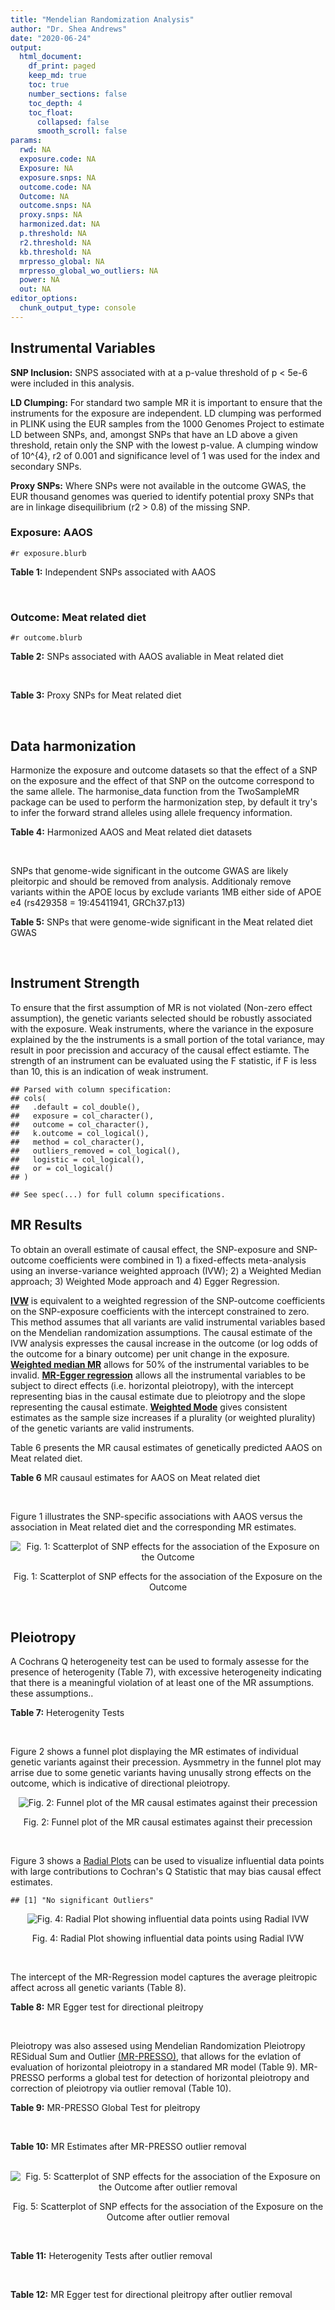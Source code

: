 ```yaml
---
title: "Mendelian Randomization Analysis"
author: "Dr. Shea Andrews"
date: "2020-06-24"
output:
  html_document:
    df_print: paged
    keep_md: true
    toc: true
    number_sections: false
    toc_depth: 4
    toc_float:
      collapsed: false
      smooth_scroll: false
params:
  rwd: NA
  exposure.code: NA
  Exposure: NA
  exposure.snps: NA
  outcome.code: NA
  Outcome: NA
  outcome.snps: NA
  proxy.snps: NA
  harmonized.dat: NA
  p.threshold: NA
  r2.threshold: NA
  kb.threshold: NA
  mrpresso_global: NA
  mrpresso_global_wo_outliers: NA
  power: NA
  out: NA
editor_options:
  chunk_output_type: console
---
```







## Instrumental Variables
**SNP Inclusion:** SNPS associated with at a p-value threshold of p < 5e-6 were included in this analysis.
<br>

**LD Clumping:** For standard two sample MR it is important to ensure that the instruments for the exposure are independent. LD clumping was performed in PLINK using the EUR samples from the 1000 Genomes Project to estimate LD between SNPs, and, amongst SNPs that have an LD above a given threshold, retain only the SNP with the lowest p-value. A clumping window of 10^{4}, r2 of 0.001 and significance level of 1 was used for the index and secondary SNPs.
<br>

**Proxy SNPs:** Where SNPs were not available in the outcome GWAS, the EUR thousand genomes was queried to identify potential proxy SNPs that are in linkage disequilibrium (r2 > 0.8) of the missing SNP.
<br>

### Exposure: AAOS
`#r exposure.blurb`
<br>

**Table 1:** Independent SNPs associated with AAOS
<div data-pagedtable="false">
  <script data-pagedtable-source type="application/json">
{"columns":[{"label":["SNP"],"name":[1],"type":["chr"],"align":["left"]},{"label":["CHROM"],"name":[2],"type":["dbl"],"align":["right"]},{"label":["POS"],"name":[3],"type":["dbl"],"align":["right"]},{"label":["REF"],"name":[4],"type":["chr"],"align":["left"]},{"label":["ALT"],"name":[5],"type":["chr"],"align":["left"]},{"label":["AF"],"name":[6],"type":["dbl"],"align":["right"]},{"label":["BETA"],"name":[7],"type":["dbl"],"align":["right"]},{"label":["SE"],"name":[8],"type":["dbl"],"align":["right"]},{"label":["Z"],"name":[9],"type":["dbl"],"align":["right"]},{"label":["P"],"name":[10],"type":["dbl"],"align":["right"]},{"label":["N"],"name":[11],"type":["dbl"],"align":["right"]},{"label":["TRAIT"],"name":[12],"type":["chr"],"align":["left"]}],"data":[{"1":"rs2649062","2":"1","3":"5799177","4":"A","5":"G","6":"0.3192","7":"0.0652","8":"0.0131","9":"4.977100","10":"6.120e-07","11":"40255","12":"AAOS"},{"1":"rs4662080","2":"1","3":"14363419","4":"C","5":"T","6":"0.6649","7":"0.1421","8":"0.0296","9":"4.800676","10":"1.586e-06","11":"40255","12":"AAOS"},{"1":"rs10919252","2":"1","3":"169802956","4":"C","5":"G","6":"0.3275","7":"0.0975","8":"0.0198","9":"4.924240","10":"8.182e-07","11":"40255","12":"AAOS"},{"1":"rs6701713","2":"1","3":"207786289","4":"A","5":"G","6":"0.7983","7":"-0.0709","8":"0.0146","9":"-4.856160","10":"1.184e-06","11":"40255","12":"AAOS"},{"1":"rs144505123","2":"1","3":"221802052","4":"C","5":"T","6":"0.0113","7":"0.7709","8":"0.1609","9":"4.791175","10":"1.661e-06","11":"40255","12":"AAOS"},{"1":"rs6718282","2":"2","3":"18039651","4":"G","5":"A","6":"0.0440","7":"-0.1421","8":"0.0308","9":"-4.613636","10":"3.840e-06","11":"40255","12":"AAOS"},{"1":"rs114131510","2":"2","3":"78420700","4":"A","5":"G","6":"0.0162","7":"0.6419","8":"0.1406","9":"4.565430","10":"4.949e-06","11":"40255","12":"AAOS"},{"1":"rs12615104","2":"2","3":"109820829","4":"T","5":"C","6":"0.2566","7":"-0.1057","8":"0.0221","9":"-4.782810","10":"1.829e-06","11":"40255","12":"AAOS"},{"1":"rs111906619","2":"2","3":"127789085","4":"C","5":"T","6":"0.0709","7":"0.1268","8":"0.0256","9":"4.953125","10":"7.088e-07","11":"40255","12":"AAOS"},{"1":"rs6431219","2":"2","3":"127862133","4":"C","5":"T","6":"0.4163","7":"0.0774","8":"0.0124","9":"6.241935","10":"3.897e-10","11":"40255","12":"AAOS"},{"1":"rs359982","2":"2","3":"219826934","4":"A","5":"G","6":"0.0781","7":"0.2660","8":"0.0513","9":"5.185190","10":"2.159e-07","11":"40255","12":"AAOS"},{"1":"rs116341973","2":"3","3":"63462893","4":"A","5":"G","6":"0.0227","7":"0.2057","8":"0.0399","9":"5.155390","10":"2.478e-07","11":"40255","12":"AAOS"},{"1":"rs145799027","2":"3","3":"114438213","4":"T","5":"C","6":"0.0147","7":"0.7485","8":"0.1601","9":"4.675200","10":"2.933e-06","11":"40255","12":"AAOS"},{"1":"rs71602496","2":"4","3":"661002","4":"A","5":"G","6":"0.1453","7":"0.0780","8":"0.0171","9":"4.561400","10":"4.978e-06","11":"40255","12":"AAOS"},{"1":"rs115803892","2":"4","3":"134185712","4":"G","5":"A","6":"0.0129","7":"0.9151","8":"0.1973","9":"4.638115","10":"3.498e-06","11":"40255","12":"AAOS"},{"1":"rs1689013","2":"4","3":"181048651","4":"T","5":"C","6":"0.2493","7":"0.0637","8":"0.0139","9":"4.582730","10":"4.657e-06","11":"40255","12":"AAOS"},{"1":"rs144202318","2":"5","3":"165711579","4":"G","5":"A","6":"0.0135","7":"0.7219","8":"0.1572","9":"4.592239","10":"4.356e-06","11":"40255","12":"AAOS"},{"1":"rs77345379","2":"6","3":"69273670","4":"C","5":"T","6":"0.0185","7":"0.2291","8":"0.0501","9":"4.572854","10":"4.830e-06","11":"40255","12":"AAOS"},{"1":"rs12153819","2":"6","3":"83773049","4":"C","5":"T","6":"0.1018","7":"-0.1092","8":"0.0235","9":"-4.646809","10":"3.291e-06","11":"40255","12":"AAOS"},{"1":"rs17170228","2":"7","3":"33076314","4":"G","5":"A","6":"0.0623","7":"0.1215","8":"0.0248","9":"4.899194","10":"1.004e-06","11":"40255","12":"AAOS"},{"1":"rs149907089","2":"7","3":"151626353","4":"G","5":"C","6":"0.0162","7":"0.7109","8":"0.1535","9":"4.631270","10":"3.637e-06","11":"40255","12":"AAOS"},{"1":"rs2725066","2":"8","3":"4438058","4":"T","5":"A","6":"0.5128","7":"-0.0936","8":"0.0191","9":"-4.900524","10":"9.948e-07","11":"40255","12":"AAOS"},{"1":"rs117201713","2":"8","3":"121340499","4":"G","5":"C","6":"0.0408","7":"0.2125","8":"0.0456","9":"4.660088","10":"3.120e-06","11":"40255","12":"AAOS"},{"1":"rs36033332","2":"9","3":"26834807","4":"C","5":"G","6":"0.0386","7":"0.4601","8":"0.0865","9":"5.319080","10":"1.030e-07","11":"40255","12":"AAOS"},{"1":"rs7930318","2":"11","3":"60033371","4":"C","5":"T","6":"0.5996","7":"0.0750","8":"0.0125","9":"6.000000","10":"2.245e-09","11":"40255","12":"AAOS"},{"1":"rs567075","2":"11","3":"85830157","4":"T","5":"C","6":"0.6903","7":"0.0900","8":"0.0132","9":"6.818180","10":"9.084e-12","11":"40255","12":"AAOS"},{"1":"rs11218343","2":"11","3":"121435587","4":"T","5":"C","6":"0.0395","7":"-0.1653","8":"0.0329","9":"-5.024320","10":"5.148e-07","11":"40255","12":"AAOS"},{"1":"rs7958488","2":"12","3":"6546166","4":"A","5":"T","6":"0.0195","7":"0.5085","8":"0.1111","9":"4.576960","10":"4.719e-06","11":"40255","12":"AAOS"},{"1":"rs1118069","2":"12","3":"84739181","4":"A","5":"T","6":"0.7195","7":"0.1012","8":"0.0216","9":"4.685190","10":"2.693e-06","11":"40255","12":"AAOS"},{"1":"rs140016885","2":"12","3":"99679113","4":"A","5":"G","6":"0.0144","7":"0.6851","8":"0.1416","9":"4.838280","10":"1.310e-06","11":"40255","12":"AAOS"},{"1":"rs9582517","2":"13","3":"102331030","4":"T","5":"C","6":"0.5073","7":"-0.1185","8":"0.0257","9":"-4.610890","10":"3.908e-06","11":"40255","12":"AAOS"},{"1":"rs146189059","2":"14","3":"47173254","4":"C","5":"G","6":"0.0111","7":"0.9444","8":"0.1835","9":"5.146590","10":"2.634e-07","11":"40255","12":"AAOS"},{"1":"rs17125944","2":"14","3":"53400629","4":"T","5":"C","6":"0.0924","7":"0.0960","8":"0.0203","9":"4.729060","10":"2.321e-06","11":"40255","12":"AAOS"},{"1":"rs150193285","2":"15","3":"75224360","4":"C","5":"T","6":"0.0109","7":"0.7622","8":"0.1650","9":"4.619394","10":"3.834e-06","11":"40255","12":"AAOS"},{"1":"rs9947273","2":"18","3":"35409158","4":"G","5":"A","6":"0.1431","7":"-0.0853","8":"0.0178","9":"-4.792135","10":"1.593e-06","11":"40255","12":"AAOS"},{"1":"rs62117204","2":"19","3":"45242967","4":"C","5":"T","6":"0.0601","7":"-0.1867","8":"0.0278","9":"-6.715827","10":"1.864e-11","11":"40255","12":"AAOS"},{"1":"rs76205446","2":"19","3":"45355267","4":"T","5":"A","6":"0.0143","7":"0.7096","8":"0.1234","9":"5.750405","10":"9.010e-09","11":"40255","12":"AAOS"},{"1":"rs2075650","2":"19","3":"45395619","4":"A","5":"G","6":"0.2197","7":"0.5502","8":"0.0223","9":"24.672600","10":"5.980e-134","11":"40255","12":"AAOS"},{"1":"rs141441332","2":"19","3":"45438575","4":"C","5":"A","6":"0.0110","7":"0.5383","8":"0.0632","9":"8.517405","10":"1.713e-17","11":"40255","12":"AAOS"},{"1":"rs204469","2":"19","3":"45490285","4":"A","5":"G","6":"0.9632","7":"0.1588","8":"0.0341","9":"4.656890","10":"3.269e-06","11":"40255","12":"AAOS"},{"1":"rs2827191","2":"21","3":"23361798","4":"C","5":"T","6":"0.2857","7":"0.1277","8":"0.0279","9":"4.577061","10":"4.895e-06","11":"40255","12":"AAOS"},{"1":"rs1043441","2":"22","3":"39130964","4":"C","5":"T","6":"0.2893","7":"-0.0639","8":"0.0135","9":"-4.733333","10":"2.110e-06","11":"40255","12":"AAOS"}],"options":{"columns":{"min":{},"max":[10]},"rows":{"min":[10],"max":[10]},"pages":{}}}
  </script>
</div>
<br>

### Outcome: Meat related diet
`#r outcome.blurb`
<br>

**Table 2:** SNPs associated with AAOS avaliable in Meat related diet
<div data-pagedtable="false">
  <script data-pagedtable-source type="application/json">
{"columns":[{"label":["SNP"],"name":[1],"type":["chr"],"align":["left"]},{"label":["CHROM"],"name":[2],"type":["dbl"],"align":["right"]},{"label":["POS"],"name":[3],"type":["dbl"],"align":["right"]},{"label":["REF"],"name":[4],"type":["chr"],"align":["left"]},{"label":["ALT"],"name":[5],"type":["chr"],"align":["left"]},{"label":["AF"],"name":[6],"type":["dbl"],"align":["right"]},{"label":["BETA"],"name":[7],"type":["dbl"],"align":["right"]},{"label":["SE"],"name":[8],"type":["dbl"],"align":["right"]},{"label":["Z"],"name":[9],"type":["dbl"],"align":["right"]},{"label":["P"],"name":[10],"type":["dbl"],"align":["right"]},{"label":["N"],"name":[11],"type":["dbl"],"align":["right"]},{"label":["TRAIT"],"name":[12],"type":["chr"],"align":["left"]}],"data":[{"1":"rs2649062","2":"1","3":"5799177","4":"A","5":"G","6":"0.311133","7":"-2.64715e-03","8":"0.00263251","9":"-1.0055600","10":"3.1e-01","11":"335576","12":"fish_plant_diet"},{"1":"rs4662080","2":"1","3":"14363419","4":"C","5":"T","6":"0.751907","7":"4.42720e-04","8":"0.00283651","9":"0.1560790","10":"8.8e-01","11":"335576","12":"fish_plant_diet"},{"1":"rs10919252","2":"1","3":"169802956","4":"C","5":"G","6":"0.325956","7":"1.12610e-04","8":"0.00259553","9":"0.0433861","10":"9.7e-01","11":"335576","12":"fish_plant_diet"},{"1":"rs6701713","2":"1","3":"207786289","4":"A","5":"G","6":"0.818813","7":"-3.40094e-03","8":"0.00315010","9":"-1.0796300","10":"2.8e-01","11":"335576","12":"fish_plant_diet"},{"1":"rs144505123","2":"1","3":"221802052","4":"C","5":"T","6":"0.003852","7":"2.68498e-02","8":"0.01963230","9":"1.3676300","10":"1.7e-01","11":"335576","12":"fish_plant_diet"},{"1":"rs6718282","2":"2","3":"18039651","4":"G","5":"A","6":"0.048633","7":"6.09672e-05","8":"0.00568034","9":"0.0107330","10":"9.9e-01","11":"335576","12":"fish_plant_diet"},{"1":"rs114131510","2":"2","3":"78420700","4":"A","5":"G","6":"0.006343","7":"-1.26702e-02","8":"0.01535810","9":"-0.8249850","10":"4.1e-01","11":"335576","12":"fish_plant_diet"},{"1":"rs12615104","2":"2","3":"109820829","4":"T","5":"C","6":"0.258948","7":"2.15441e-04","8":"0.00277667","9":"0.0775897","10":"9.4e-01","11":"335576","12":"fish_plant_diet"},{"1":"rs111906619","2":"2","3":"127789085","4":"C","5":"T","6":"0.079031","7":"-1.83985e-03","8":"0.00450343","9":"-0.4085440","10":"6.8e-01","11":"335576","12":"fish_plant_diet"},{"1":"rs6431219","2":"2","3":"127862133","4":"C","5":"T","6":"0.414084","7":"4.78265e-03","8":"0.00247242","9":"1.9344000","10":"5.3e-02","11":"335576","12":"fish_plant_diet"},{"1":"rs359982","2":"2","3":"219826934","4":"A","5":"G","6":"0.070784","7":"3.47451e-03","8":"0.00472272","9":"0.7357010","10":"4.6e-01","11":"335576","12":"fish_plant_diet"},{"1":"rs116341973","2":"3","3":"63462893","4":"A","5":"G","6":"0.022615","7":"1.14424e-02","8":"0.00817247","9":"1.4001200","10":"1.6e-01","11":"335576","12":"fish_plant_diet"},{"1":"rs145799027","2":"3","3":"114438213","4":"T","5":"C","6":"0.005036","7":"8.78167e-03","8":"0.01721190","9":"0.5102090","10":"6.1e-01","11":"335576","12":"fish_plant_diet"},{"1":"rs71602496","2":"4","3":"661002","4":"A","5":"G","6":"0.152642","7":"1.77777e-03","8":"0.00338126","9":"0.5257710","10":"6.0e-01","11":"335576","12":"fish_plant_diet"},{"1":"rs115803892","2":"4","3":"134185712","4":"G","5":"A","6":"0.009920","7":"-1.15029e-02","8":"0.01224970","9":"-0.9390350","10":"3.5e-01","11":"335576","12":"fish_plant_diet"},{"1":"rs1689013","2":"4","3":"181048651","4":"T","5":"C","6":"0.237354","7":"1.63137e-03","8":"0.00285762","9":"0.5708840","10":"5.7e-01","11":"335576","12":"fish_plant_diet"},{"1":"rs144202318","2":"5","3":"165711579","4":"G","5":"A","6":"0.012309","7":"-7.27917e-03","8":"0.01102150","9":"-0.6604520","10":"5.1e-01","11":"335576","12":"fish_plant_diet"},{"1":"rs77345379","2":"6","3":"69273670","4":"C","5":"T","6":"0.016515","7":"-9.73016e-03","8":"0.00956861","9":"-1.0168800","10":"3.1e-01","11":"335576","12":"fish_plant_diet"},{"1":"rs12153819","2":"6","3":"83773049","4":"C","5":"T","6":"0.124291","7":"-6.52062e-03","8":"0.00368192","9":"-1.7709800","10":"7.7e-02","11":"335576","12":"fish_plant_diet"},{"1":"rs17170228","2":"7","3":"33076314","4":"G","5":"A","6":"0.068572","7":"-9.09886e-03","8":"0.00481236","9":"-1.8907300","10":"5.9e-02","11":"335576","12":"fish_plant_diet"},{"1":"rs149907089","2":"7","3":"151626353","4":"G","5":"C","6":"0.007207","7":"-9.66907e-03","8":"0.01453040","9":"-0.6654370","10":"5.1e-01","11":"335576","12":"fish_plant_diet"},{"1":"rs2725066","2":"8","3":"4438058","4":"T","5":"A","6":"0.522547","7":"6.48833e-04","8":"0.00244326","9":"0.2655600","10":"7.9e-01","11":"335576","12":"fish_plant_diet"},{"1":"rs117201713","2":"8","3":"121340499","4":"G","5":"C","6":"0.039352","7":"-1.26184e-02","8":"0.00624950","9":"-2.0191100","10":"4.3e-02","11":"335576","12":"fish_plant_diet"},{"1":"rs36033332","2":"9","3":"26834807","4":"C","5":"G","6":"0.050117","7":"-1.14632e-02","8":"0.00558558","9":"-2.0522800","10":"4.0e-02","11":"335576","12":"fish_plant_diet"},{"1":"rs7930318","2":"11","3":"60033371","4":"C","5":"T","6":"0.596901","7":"1.45585e-03","8":"0.00247765","9":"0.5875930","10":"5.6e-01","11":"335576","12":"fish_plant_diet"},{"1":"rs567075","2":"11","3":"85830157","4":"T","5":"C","6":"0.678287","7":"-3.70497e-04","8":"0.00260053","9":"-0.1424700","10":"8.9e-01","11":"335576","12":"fish_plant_diet"},{"1":"rs11218343","2":"11","3":"121435587","4":"T","5":"C","6":"0.037072","7":"1.24365e-02","8":"0.00642955","9":"1.9342700","10":"5.3e-02","11":"335576","12":"fish_plant_diet"},{"1":"rs7958488","2":"12","3":"6546166","4":"A","5":"T","6":"0.021857","7":"8.55136e-03","8":"0.00832992","9":"1.0265800","10":"3.0e-01","11":"335576","12":"fish_plant_diet"},{"1":"rs1118069","2":"12","3":"84739181","4":"A","5":"T","6":"0.717067","7":"-2.25359e-03","8":"0.00269416","9":"-0.8364720","10":"4.0e-01","11":"335576","12":"fish_plant_diet"},{"1":"rs140016885","2":"12","3":"99679113","4":"A","5":"G","6":"0.011152","7":"-3.77473e-03","8":"0.01162440","9":"-0.3247250","10":"7.5e-01","11":"335576","12":"fish_plant_diet"},{"1":"rs9582517","2":"13","3":"102331030","4":"T","5":"C","6":"0.489103","7":"8.36453e-04","8":"0.00243783","9":"0.3431140","10":"7.3e-01","11":"335576","12":"fish_plant_diet"},{"1":"rs146189059","2":"14","3":"47173254","4":"C","5":"G","6":"0.006617","7":"-2.09217e-02","8":"0.01503270","9":"-1.3917500","10":"1.6e-01","11":"335576","12":"fish_plant_diet"},{"1":"rs17125944","2":"14","3":"53400629","4":"T","5":"C","6":"0.090900","7":"5.71713e-04","8":"0.00422788","9":"0.1352250","10":"8.9e-01","11":"335576","12":"fish_plant_diet"},{"1":"rs150193285","2":"15","3":"75224360","4":"C","5":"T","6":"0.010642","7":"-1.59446e-02","8":"0.01185120","9":"-1.3454000","10":"1.8e-01","11":"335576","12":"fish_plant_diet"},{"1":"rs9947273","2":"18","3":"35409158","4":"G","5":"A","6":"0.146658","7":"-1.10046e-03","8":"0.00347990","9":"-0.3162330","10":"7.5e-01","11":"335576","12":"fish_plant_diet"},{"1":"rs62117204","2":"19","3":"45242967","4":"C","5":"T","6":"0.071890","7":"5.04331e-03","8":"0.00469965","9":"1.0731200","10":"2.8e-01","11":"335576","12":"fish_plant_diet"},{"1":"rs76205446","2":"19","3":"45355267","4":"T","5":"A","6":"0.010150","7":"5.11435e-03","8":"0.01213770","9":"0.4213610","10":"6.7e-01","11":"335576","12":"fish_plant_diet"},{"1":"rs2075650","2":"19","3":"45395619","4":"A","5":"G","6":"0.146460","7":"-1.88300e-02","8":"0.00343883","9":"-5.4757000","10":"4.4e-08","11":"335576","12":"fish_plant_diet"},{"1":"rs141441332","2":"19","3":"45438575","4":"C","5":"A","6":"0.009834","7":"-1.68610e-02","8":"0.01233380","9":"-1.3670600","10":"1.7e-01","11":"335576","12":"fish_plant_diet"},{"1":"rs204469","2":"19","3":"45490285","4":"A","5":"G","6":"0.957551","7":"-1.40725e-02","8":"0.00604966","9":"-2.3261600","10":"2.0e-02","11":"335576","12":"fish_plant_diet"},{"1":"rs2827191","2":"21","3":"23361798","4":"C","5":"T","6":"0.289085","7":"-2.09710e-03","8":"0.00268148","9":"-0.7820680","10":"4.3e-01","11":"335576","12":"fish_plant_diet"},{"1":"rs1043441","2":"22","3":"39130964","4":"C","5":"T","6":"0.293687","7":"-1.92687e-03","8":"0.00266715","9":"-0.7224450","10":"4.7e-01","11":"335576","12":"fish_plant_diet"}],"options":{"columns":{"min":{},"max":[10]},"rows":{"min":[10],"max":[10]},"pages":{}}}
  </script>
</div>
<br>

**Table 3:** Proxy SNPs for Meat related diet
<div data-pagedtable="false">
  <script data-pagedtable-source type="application/json">
{"columns":[{"label":["proxy.outcome"],"name":[1],"type":["lgl"],"align":["right"]},{"label":["target_snp"],"name":[2],"type":["lgl"],"align":["right"]},{"label":["proxy_snp"],"name":[3],"type":["lgl"],"align":["right"]},{"label":["ld.r2"],"name":[4],"type":["lgl"],"align":["right"]},{"label":["Dprime"],"name":[5],"type":["lgl"],"align":["right"]},{"label":["ref.proxy"],"name":[6],"type":["lgl"],"align":["right"]},{"label":["alt.proxy"],"name":[7],"type":["lgl"],"align":["right"]},{"label":["CHROM"],"name":[8],"type":["lgl"],"align":["right"]},{"label":["POS"],"name":[9],"type":["lgl"],"align":["right"]},{"label":["ALT.proxy"],"name":[10],"type":["lgl"],"align":["right"]},{"label":["REF.proxy"],"name":[11],"type":["lgl"],"align":["right"]},{"label":["AF"],"name":[12],"type":["lgl"],"align":["right"]},{"label":["BETA"],"name":[13],"type":["lgl"],"align":["right"]},{"label":["SE"],"name":[14],"type":["lgl"],"align":["right"]},{"label":["P"],"name":[15],"type":["lgl"],"align":["right"]},{"label":["N"],"name":[16],"type":["lgl"],"align":["right"]},{"label":["ref"],"name":[17],"type":["lgl"],"align":["right"]},{"label":["alt"],"name":[18],"type":["lgl"],"align":["right"]},{"label":["ALT"],"name":[19],"type":["lgl"],"align":["right"]},{"label":["REF"],"name":[20],"type":["lgl"],"align":["right"]},{"label":["PHASE"],"name":[21],"type":["lgl"],"align":["right"]}],"data":[{"1":"NA","2":"NA","3":"NA","4":"NA","5":"NA","6":"NA","7":"NA","8":"NA","9":"NA","10":"NA","11":"NA","12":"NA","13":"NA","14":"NA","15":"NA","16":"NA","17":"NA","18":"NA","19":"NA","20":"NA","21":"NA"}],"options":{"columns":{"min":{},"max":[10]},"rows":{"min":[10],"max":[10]},"pages":{}}}
  </script>
</div>
<br>

## Data harmonization
Harmonize the exposure and outcome datasets so that the effect of a SNP on the exposure and the effect of that SNP on the outcome correspond to the same allele. The harmonise_data function from the TwoSampleMR package can be used to perform the harmonization step, by default it try's to infer the forward strand alleles using allele frequency information.
<br>

**Table 4:** Harmonized AAOS and Meat related diet datasets
<div data-pagedtable="false">
  <script data-pagedtable-source type="application/json">
{"columns":[{"label":["SNP"],"name":[1],"type":["chr"],"align":["left"]},{"label":["effect_allele.exposure"],"name":[2],"type":["chr"],"align":["left"]},{"label":["other_allele.exposure"],"name":[3],"type":["chr"],"align":["left"]},{"label":["effect_allele.outcome"],"name":[4],"type":["chr"],"align":["left"]},{"label":["other_allele.outcome"],"name":[5],"type":["chr"],"align":["left"]},{"label":["beta.exposure"],"name":[6],"type":["dbl"],"align":["right"]},{"label":["beta.outcome"],"name":[7],"type":["dbl"],"align":["right"]},{"label":["eaf.exposure"],"name":[8],"type":["dbl"],"align":["right"]},{"label":["eaf.outcome"],"name":[9],"type":["dbl"],"align":["right"]},{"label":["remove"],"name":[10],"type":["lgl"],"align":["right"]},{"label":["palindromic"],"name":[11],"type":["lgl"],"align":["right"]},{"label":["ambiguous"],"name":[12],"type":["lgl"],"align":["right"]},{"label":["id.outcome"],"name":[13],"type":["chr"],"align":["left"]},{"label":["chr.outcome"],"name":[14],"type":["dbl"],"align":["right"]},{"label":["pos.outcome"],"name":[15],"type":["dbl"],"align":["right"]},{"label":["se.outcome"],"name":[16],"type":["dbl"],"align":["right"]},{"label":["z.outcome"],"name":[17],"type":["dbl"],"align":["right"]},{"label":["pval.outcome"],"name":[18],"type":["dbl"],"align":["right"]},{"label":["samplesize.outcome"],"name":[19],"type":["dbl"],"align":["right"]},{"label":["outcome"],"name":[20],"type":["chr"],"align":["left"]},{"label":["mr_keep.outcome"],"name":[21],"type":["lgl"],"align":["right"]},{"label":["pval_origin.outcome"],"name":[22],"type":["chr"],"align":["left"]},{"label":["chr.exposure"],"name":[23],"type":["dbl"],"align":["right"]},{"label":["pos.exposure"],"name":[24],"type":["dbl"],"align":["right"]},{"label":["se.exposure"],"name":[25],"type":["dbl"],"align":["right"]},{"label":["z.exposure"],"name":[26],"type":["dbl"],"align":["right"]},{"label":["pval.exposure"],"name":[27],"type":["dbl"],"align":["right"]},{"label":["samplesize.exposure"],"name":[28],"type":["dbl"],"align":["right"]},{"label":["exposure"],"name":[29],"type":["chr"],"align":["left"]},{"label":["mr_keep.exposure"],"name":[30],"type":["lgl"],"align":["right"]},{"label":["pval_origin.exposure"],"name":[31],"type":["chr"],"align":["left"]},{"label":["id.exposure"],"name":[32],"type":["chr"],"align":["left"]},{"label":["action"],"name":[33],"type":["dbl"],"align":["right"]},{"label":["mr_keep"],"name":[34],"type":["lgl"],"align":["right"]},{"label":["pleitropy_keep"],"name":[35],"type":["lgl"],"align":["right"]},{"label":["pt"],"name":[36],"type":["dbl"],"align":["right"]},{"label":["mrpresso_RSSobs"],"name":[37],"type":["lgl"],"align":["right"]},{"label":["mrpresso_pval"],"name":[38],"type":["lgl"],"align":["right"]},{"label":["mrpresso_keep"],"name":[39],"type":["lgl"],"align":["right"]}],"data":[{"1":"rs1043441","2":"T","3":"C","4":"T","5":"C","6":"-0.0639","7":"-1.92687e-03","8":"0.2893","9":"0.293687","10":"FALSE","11":"FALSE","12":"FALSE","13":"nmFSIR","14":"22","15":"39130964","16":"0.00266715","17":"-0.7224450","18":"4.7e-01","19":"335576","20":"Niarchou2020meat","21":"TRUE","22":"reported","23":"22","24":"39130964","25":"0.0135","26":"-4.733333","27":"2.110e-06","28":"40255","29":"Huang2017aaos","30":"TRUE","31":"reported","32":"IqxO10","33":"2","34":"TRUE","35":"TRUE","36":"5e-06","37":"NA","38":"NA","39":"TRUE"},{"1":"rs10919252","2":"G","3":"C","4":"G","5":"C","6":"0.0975","7":"1.12610e-04","8":"0.3275","9":"0.325956","10":"FALSE","11":"TRUE","12":"FALSE","13":"nmFSIR","14":"1","15":"169802956","16":"0.00259553","17":"0.0433861","18":"9.7e-01","19":"335576","20":"Niarchou2020meat","21":"TRUE","22":"reported","23":"1","24":"169802956","25":"0.0198","26":"4.924240","27":"8.182e-07","28":"40255","29":"Huang2017aaos","30":"TRUE","31":"reported","32":"IqxO10","33":"2","34":"TRUE","35":"TRUE","36":"5e-06","37":"NA","38":"NA","39":"TRUE"},{"1":"rs1118069","2":"T","3":"A","4":"T","5":"A","6":"0.1012","7":"-2.25359e-03","8":"0.7195","9":"0.717067","10":"FALSE","11":"TRUE","12":"FALSE","13":"nmFSIR","14":"12","15":"84739181","16":"0.00269416","17":"-0.8364720","18":"4.0e-01","19":"335576","20":"Niarchou2020meat","21":"TRUE","22":"reported","23":"12","24":"84739181","25":"0.0216","26":"4.685190","27":"2.693e-06","28":"40255","29":"Huang2017aaos","30":"TRUE","31":"reported","32":"IqxO10","33":"2","34":"TRUE","35":"TRUE","36":"5e-06","37":"NA","38":"NA","39":"TRUE"},{"1":"rs111906619","2":"T","3":"C","4":"T","5":"C","6":"0.1268","7":"-1.83985e-03","8":"0.0709","9":"0.079031","10":"FALSE","11":"FALSE","12":"FALSE","13":"nmFSIR","14":"2","15":"127789085","16":"0.00450343","17":"-0.4085440","18":"6.8e-01","19":"335576","20":"Niarchou2020meat","21":"TRUE","22":"reported","23":"2","24":"127789085","25":"0.0256","26":"4.953125","27":"7.088e-07","28":"40255","29":"Huang2017aaos","30":"TRUE","31":"reported","32":"IqxO10","33":"2","34":"TRUE","35":"TRUE","36":"5e-06","37":"NA","38":"NA","39":"TRUE"},{"1":"rs11218343","2":"C","3":"T","4":"C","5":"T","6":"-0.1653","7":"1.24365e-02","8":"0.0395","9":"0.037072","10":"FALSE","11":"FALSE","12":"FALSE","13":"nmFSIR","14":"11","15":"121435587","16":"0.00642955","17":"1.9342700","18":"5.3e-02","19":"335576","20":"Niarchou2020meat","21":"TRUE","22":"reported","23":"11","24":"121435587","25":"0.0329","26":"-5.024320","27":"5.148e-07","28":"40255","29":"Huang2017aaos","30":"TRUE","31":"reported","32":"IqxO10","33":"2","34":"TRUE","35":"TRUE","36":"5e-06","37":"NA","38":"NA","39":"TRUE"},{"1":"rs114131510","2":"G","3":"A","4":"G","5":"A","6":"0.6419","7":"-1.26702e-02","8":"0.0162","9":"0.006343","10":"FALSE","11":"FALSE","12":"FALSE","13":"nmFSIR","14":"2","15":"78420700","16":"0.01535810","17":"-0.8249850","18":"4.1e-01","19":"335576","20":"Niarchou2020meat","21":"TRUE","22":"reported","23":"2","24":"78420700","25":"0.1406","26":"4.565430","27":"4.949e-06","28":"40255","29":"Huang2017aaos","30":"TRUE","31":"reported","32":"IqxO10","33":"2","34":"TRUE","35":"TRUE","36":"5e-06","37":"NA","38":"NA","39":"TRUE"},{"1":"rs115803892","2":"A","3":"G","4":"A","5":"G","6":"0.9151","7":"-1.15029e-02","8":"0.0129","9":"0.009920","10":"FALSE","11":"FALSE","12":"FALSE","13":"nmFSIR","14":"4","15":"134185712","16":"0.01224970","17":"-0.9390350","18":"3.5e-01","19":"335576","20":"Niarchou2020meat","21":"TRUE","22":"reported","23":"4","24":"134185712","25":"0.1973","26":"4.638115","27":"3.498e-06","28":"40255","29":"Huang2017aaos","30":"TRUE","31":"reported","32":"IqxO10","33":"2","34":"TRUE","35":"TRUE","36":"5e-06","37":"NA","38":"NA","39":"TRUE"},{"1":"rs116341973","2":"G","3":"A","4":"G","5":"A","6":"0.2057","7":"1.14424e-02","8":"0.0227","9":"0.022615","10":"FALSE","11":"FALSE","12":"FALSE","13":"nmFSIR","14":"3","15":"63462893","16":"0.00817247","17":"1.4001200","18":"1.6e-01","19":"335576","20":"Niarchou2020meat","21":"TRUE","22":"reported","23":"3","24":"63462893","25":"0.0399","26":"5.155390","27":"2.478e-07","28":"40255","29":"Huang2017aaos","30":"TRUE","31":"reported","32":"IqxO10","33":"2","34":"TRUE","35":"TRUE","36":"5e-06","37":"NA","38":"NA","39":"TRUE"},{"1":"rs117201713","2":"C","3":"G","4":"C","5":"G","6":"0.2125","7":"-1.26184e-02","8":"0.0408","9":"0.039352","10":"FALSE","11":"TRUE","12":"FALSE","13":"nmFSIR","14":"8","15":"121340499","16":"0.00624950","17":"-2.0191100","18":"4.3e-02","19":"335576","20":"Niarchou2020meat","21":"TRUE","22":"reported","23":"8","24":"121340499","25":"0.0456","26":"4.660088","27":"3.120e-06","28":"40255","29":"Huang2017aaos","30":"TRUE","31":"reported","32":"IqxO10","33":"2","34":"TRUE","35":"TRUE","36":"5e-06","37":"NA","38":"NA","39":"TRUE"},{"1":"rs12153819","2":"T","3":"C","4":"T","5":"C","6":"-0.1092","7":"-6.52062e-03","8":"0.1018","9":"0.124291","10":"FALSE","11":"FALSE","12":"FALSE","13":"nmFSIR","14":"6","15":"83773049","16":"0.00368192","17":"-1.7709800","18":"7.7e-02","19":"335576","20":"Niarchou2020meat","21":"TRUE","22":"reported","23":"6","24":"83773049","25":"0.0235","26":"-4.646809","27":"3.291e-06","28":"40255","29":"Huang2017aaos","30":"TRUE","31":"reported","32":"IqxO10","33":"2","34":"TRUE","35":"TRUE","36":"5e-06","37":"NA","38":"NA","39":"TRUE"},{"1":"rs12615104","2":"C","3":"T","4":"C","5":"T","6":"-0.1057","7":"2.15441e-04","8":"0.2566","9":"0.258948","10":"FALSE","11":"FALSE","12":"FALSE","13":"nmFSIR","14":"2","15":"109820829","16":"0.00277667","17":"0.0775897","18":"9.4e-01","19":"335576","20":"Niarchou2020meat","21":"TRUE","22":"reported","23":"2","24":"109820829","25":"0.0221","26":"-4.782810","27":"1.829e-06","28":"40255","29":"Huang2017aaos","30":"TRUE","31":"reported","32":"IqxO10","33":"2","34":"TRUE","35":"TRUE","36":"5e-06","37":"NA","38":"NA","39":"TRUE"},{"1":"rs140016885","2":"G","3":"A","4":"G","5":"A","6":"0.6851","7":"-3.77473e-03","8":"0.0144","9":"0.011152","10":"FALSE","11":"FALSE","12":"FALSE","13":"nmFSIR","14":"12","15":"99679113","16":"0.01162440","17":"-0.3247250","18":"7.5e-01","19":"335576","20":"Niarchou2020meat","21":"TRUE","22":"reported","23":"12","24":"99679113","25":"0.1416","26":"4.838280","27":"1.310e-06","28":"40255","29":"Huang2017aaos","30":"TRUE","31":"reported","32":"IqxO10","33":"2","34":"TRUE","35":"TRUE","36":"5e-06","37":"NA","38":"NA","39":"TRUE"},{"1":"rs141441332","2":"A","3":"C","4":"A","5":"C","6":"0.5383","7":"-1.68610e-02","8":"0.0110","9":"0.009834","10":"FALSE","11":"FALSE","12":"FALSE","13":"nmFSIR","14":"19","15":"45438575","16":"0.01233380","17":"-1.3670600","18":"1.7e-01","19":"335576","20":"Niarchou2020meat","21":"TRUE","22":"reported","23":"19","24":"45438575","25":"0.0632","26":"8.517405","27":"1.713e-17","28":"40255","29":"Huang2017aaos","30":"TRUE","31":"reported","32":"IqxO10","33":"2","34":"TRUE","35":"FALSE","36":"5e-06","37":"NA","38":"NA","39":"TRUE"},{"1":"rs144202318","2":"A","3":"G","4":"A","5":"G","6":"0.7219","7":"-7.27917e-03","8":"0.0135","9":"0.012309","10":"FALSE","11":"FALSE","12":"FALSE","13":"nmFSIR","14":"5","15":"165711579","16":"0.01102150","17":"-0.6604520","18":"5.1e-01","19":"335576","20":"Niarchou2020meat","21":"TRUE","22":"reported","23":"5","24":"165711579","25":"0.1572","26":"4.592239","27":"4.356e-06","28":"40255","29":"Huang2017aaos","30":"TRUE","31":"reported","32":"IqxO10","33":"2","34":"TRUE","35":"TRUE","36":"5e-06","37":"NA","38":"NA","39":"TRUE"},{"1":"rs144505123","2":"T","3":"C","4":"T","5":"C","6":"0.7709","7":"2.68498e-02","8":"0.0113","9":"0.003852","10":"FALSE","11":"FALSE","12":"FALSE","13":"nmFSIR","14":"1","15":"221802052","16":"0.01963230","17":"1.3676300","18":"1.7e-01","19":"335576","20":"Niarchou2020meat","21":"TRUE","22":"reported","23":"1","24":"221802052","25":"0.1609","26":"4.791175","27":"1.661e-06","28":"40255","29":"Huang2017aaos","30":"TRUE","31":"reported","32":"IqxO10","33":"2","34":"TRUE","35":"TRUE","36":"5e-06","37":"NA","38":"NA","39":"TRUE"},{"1":"rs145799027","2":"C","3":"T","4":"C","5":"T","6":"0.7485","7":"8.78167e-03","8":"0.0147","9":"0.005036","10":"FALSE","11":"FALSE","12":"FALSE","13":"nmFSIR","14":"3","15":"114438213","16":"0.01721190","17":"0.5102090","18":"6.1e-01","19":"335576","20":"Niarchou2020meat","21":"TRUE","22":"reported","23":"3","24":"114438213","25":"0.1601","26":"4.675200","27":"2.933e-06","28":"40255","29":"Huang2017aaos","30":"TRUE","31":"reported","32":"IqxO10","33":"2","34":"TRUE","35":"TRUE","36":"5e-06","37":"NA","38":"NA","39":"TRUE"},{"1":"rs146189059","2":"G","3":"C","4":"G","5":"C","6":"0.9444","7":"-2.09217e-02","8":"0.0111","9":"0.006617","10":"FALSE","11":"TRUE","12":"FALSE","13":"nmFSIR","14":"14","15":"47173254","16":"0.01503270","17":"-1.3917500","18":"1.6e-01","19":"335576","20":"Niarchou2020meat","21":"TRUE","22":"reported","23":"14","24":"47173254","25":"0.1835","26":"5.146590","27":"2.634e-07","28":"40255","29":"Huang2017aaos","30":"TRUE","31":"reported","32":"IqxO10","33":"2","34":"TRUE","35":"TRUE","36":"5e-06","37":"NA","38":"NA","39":"TRUE"},{"1":"rs149907089","2":"C","3":"G","4":"C","5":"G","6":"0.7109","7":"-9.66907e-03","8":"0.0162","9":"0.007207","10":"FALSE","11":"TRUE","12":"FALSE","13":"nmFSIR","14":"7","15":"151626353","16":"0.01453040","17":"-0.6654370","18":"5.1e-01","19":"335576","20":"Niarchou2020meat","21":"TRUE","22":"reported","23":"7","24":"151626353","25":"0.1535","26":"4.631270","27":"3.637e-06","28":"40255","29":"Huang2017aaos","30":"TRUE","31":"reported","32":"IqxO10","33":"2","34":"TRUE","35":"TRUE","36":"5e-06","37":"NA","38":"NA","39":"TRUE"},{"1":"rs150193285","2":"T","3":"C","4":"T","5":"C","6":"0.7622","7":"-1.59446e-02","8":"0.0109","9":"0.010642","10":"FALSE","11":"FALSE","12":"FALSE","13":"nmFSIR","14":"15","15":"75224360","16":"0.01185120","17":"-1.3454000","18":"1.8e-01","19":"335576","20":"Niarchou2020meat","21":"TRUE","22":"reported","23":"15","24":"75224360","25":"0.1650","26":"4.619394","27":"3.834e-06","28":"40255","29":"Huang2017aaos","30":"TRUE","31":"reported","32":"IqxO10","33":"2","34":"TRUE","35":"TRUE","36":"5e-06","37":"NA","38":"NA","39":"TRUE"},{"1":"rs1689013","2":"C","3":"T","4":"C","5":"T","6":"0.0637","7":"1.63137e-03","8":"0.2493","9":"0.237354","10":"FALSE","11":"FALSE","12":"FALSE","13":"nmFSIR","14":"4","15":"181048651","16":"0.00285762","17":"0.5708840","18":"5.7e-01","19":"335576","20":"Niarchou2020meat","21":"TRUE","22":"reported","23":"4","24":"181048651","25":"0.0139","26":"4.582730","27":"4.657e-06","28":"40255","29":"Huang2017aaos","30":"TRUE","31":"reported","32":"IqxO10","33":"2","34":"TRUE","35":"TRUE","36":"5e-06","37":"NA","38":"NA","39":"TRUE"},{"1":"rs17125944","2":"C","3":"T","4":"C","5":"T","6":"0.0960","7":"5.71713e-04","8":"0.0924","9":"0.090900","10":"FALSE","11":"FALSE","12":"FALSE","13":"nmFSIR","14":"14","15":"53400629","16":"0.00422788","17":"0.1352250","18":"8.9e-01","19":"335576","20":"Niarchou2020meat","21":"TRUE","22":"reported","23":"14","24":"53400629","25":"0.0203","26":"4.729060","27":"2.321e-06","28":"40255","29":"Huang2017aaos","30":"TRUE","31":"reported","32":"IqxO10","33":"2","34":"TRUE","35":"TRUE","36":"5e-06","37":"NA","38":"NA","39":"TRUE"},{"1":"rs17170228","2":"A","3":"G","4":"A","5":"G","6":"0.1215","7":"-9.09886e-03","8":"0.0623","9":"0.068572","10":"FALSE","11":"FALSE","12":"FALSE","13":"nmFSIR","14":"7","15":"33076314","16":"0.00481236","17":"-1.8907300","18":"5.9e-02","19":"335576","20":"Niarchou2020meat","21":"TRUE","22":"reported","23":"7","24":"33076314","25":"0.0248","26":"4.899194","27":"1.004e-06","28":"40255","29":"Huang2017aaos","30":"TRUE","31":"reported","32":"IqxO10","33":"2","34":"TRUE","35":"TRUE","36":"5e-06","37":"NA","38":"NA","39":"TRUE"},{"1":"rs204469","2":"G","3":"A","4":"G","5":"A","6":"0.1588","7":"-1.40725e-02","8":"0.9632","9":"0.957551","10":"FALSE","11":"FALSE","12":"FALSE","13":"nmFSIR","14":"19","15":"45490285","16":"0.00604966","17":"-2.3261600","18":"2.0e-02","19":"335576","20":"Niarchou2020meat","21":"TRUE","22":"reported","23":"19","24":"45490285","25":"0.0341","26":"4.656890","27":"3.269e-06","28":"40255","29":"Huang2017aaos","30":"TRUE","31":"reported","32":"IqxO10","33":"2","34":"TRUE","35":"FALSE","36":"5e-06","37":"NA","38":"NA","39":"TRUE"},{"1":"rs2075650","2":"G","3":"A","4":"G","5":"A","6":"0.5502","7":"-1.88300e-02","8":"0.2197","9":"0.146460","10":"FALSE","11":"FALSE","12":"FALSE","13":"nmFSIR","14":"19","15":"45395619","16":"0.00343883","17":"-5.4757000","18":"4.4e-08","19":"335576","20":"Niarchou2020meat","21":"TRUE","22":"reported","23":"19","24":"45395619","25":"0.0223","26":"24.672600","27":"5.980e-134","28":"40255","29":"Huang2017aaos","30":"TRUE","31":"reported","32":"IqxO10","33":"2","34":"TRUE","35":"FALSE","36":"5e-06","37":"NA","38":"NA","39":"TRUE"},{"1":"rs2649062","2":"G","3":"A","4":"G","5":"A","6":"0.0652","7":"-2.64715e-03","8":"0.3192","9":"0.311133","10":"FALSE","11":"FALSE","12":"FALSE","13":"nmFSIR","14":"1","15":"5799177","16":"0.00263251","17":"-1.0055600","18":"3.1e-01","19":"335576","20":"Niarchou2020meat","21":"TRUE","22":"reported","23":"1","24":"5799177","25":"0.0131","26":"4.977100","27":"6.120e-07","28":"40255","29":"Huang2017aaos","30":"TRUE","31":"reported","32":"IqxO10","33":"2","34":"TRUE","35":"TRUE","36":"5e-06","37":"NA","38":"NA","39":"TRUE"},{"1":"rs2725066","2":"A","3":"T","4":"A","5":"T","6":"-0.0936","7":"6.48833e-04","8":"0.5128","9":"0.522547","10":"FALSE","11":"TRUE","12":"TRUE","13":"nmFSIR","14":"8","15":"4438058","16":"0.00244326","17":"0.2655600","18":"7.9e-01","19":"335576","20":"Niarchou2020meat","21":"TRUE","22":"reported","23":"8","24":"4438058","25":"0.0191","26":"-4.900524","27":"9.948e-07","28":"40255","29":"Huang2017aaos","30":"TRUE","31":"reported","32":"IqxO10","33":"2","34":"FALSE","35":"TRUE","36":"5e-06","37":"NA","38":"NA","39":"NA"},{"1":"rs2827191","2":"T","3":"C","4":"T","5":"C","6":"0.1277","7":"-2.09710e-03","8":"0.2857","9":"0.289085","10":"FALSE","11":"FALSE","12":"FALSE","13":"nmFSIR","14":"21","15":"23361798","16":"0.00268148","17":"-0.7820680","18":"4.3e-01","19":"335576","20":"Niarchou2020meat","21":"TRUE","22":"reported","23":"21","24":"23361798","25":"0.0279","26":"4.577061","27":"4.895e-06","28":"40255","29":"Huang2017aaos","30":"TRUE","31":"reported","32":"IqxO10","33":"2","34":"TRUE","35":"TRUE","36":"5e-06","37":"NA","38":"NA","39":"TRUE"},{"1":"rs359982","2":"G","3":"A","4":"G","5":"A","6":"0.2660","7":"3.47451e-03","8":"0.0781","9":"0.070784","10":"FALSE","11":"FALSE","12":"FALSE","13":"nmFSIR","14":"2","15":"219826934","16":"0.00472272","17":"0.7357010","18":"4.6e-01","19":"335576","20":"Niarchou2020meat","21":"TRUE","22":"reported","23":"2","24":"219826934","25":"0.0513","26":"5.185190","27":"2.159e-07","28":"40255","29":"Huang2017aaos","30":"TRUE","31":"reported","32":"IqxO10","33":"2","34":"TRUE","35":"TRUE","36":"5e-06","37":"NA","38":"NA","39":"TRUE"},{"1":"rs36033332","2":"G","3":"C","4":"G","5":"C","6":"0.4601","7":"-1.14632e-02","8":"0.0386","9":"0.050117","10":"FALSE","11":"TRUE","12":"FALSE","13":"nmFSIR","14":"9","15":"26834807","16":"0.00558558","17":"-2.0522800","18":"4.0e-02","19":"335576","20":"Niarchou2020meat","21":"TRUE","22":"reported","23":"9","24":"26834807","25":"0.0865","26":"5.319080","27":"1.030e-07","28":"40255","29":"Huang2017aaos","30":"TRUE","31":"reported","32":"IqxO10","33":"2","34":"TRUE","35":"TRUE","36":"5e-06","37":"NA","38":"NA","39":"TRUE"},{"1":"rs4662080","2":"T","3":"C","4":"T","5":"C","6":"0.1421","7":"4.42720e-04","8":"0.6649","9":"0.751907","10":"FALSE","11":"FALSE","12":"FALSE","13":"nmFSIR","14":"1","15":"14363419","16":"0.00283651","17":"0.1560790","18":"8.8e-01","19":"335576","20":"Niarchou2020meat","21":"TRUE","22":"reported","23":"1","24":"14363419","25":"0.0296","26":"4.800676","27":"1.586e-06","28":"40255","29":"Huang2017aaos","30":"TRUE","31":"reported","32":"IqxO10","33":"2","34":"TRUE","35":"TRUE","36":"5e-06","37":"NA","38":"NA","39":"TRUE"},{"1":"rs567075","2":"C","3":"T","4":"C","5":"T","6":"0.0900","7":"-3.70497e-04","8":"0.6903","9":"0.678287","10":"FALSE","11":"FALSE","12":"FALSE","13":"nmFSIR","14":"11","15":"85830157","16":"0.00260053","17":"-0.1424700","18":"8.9e-01","19":"335576","20":"Niarchou2020meat","21":"TRUE","22":"reported","23":"11","24":"85830157","25":"0.0132","26":"6.818180","27":"9.084e-12","28":"40255","29":"Huang2017aaos","30":"TRUE","31":"reported","32":"IqxO10","33":"2","34":"TRUE","35":"TRUE","36":"5e-06","37":"NA","38":"NA","39":"TRUE"},{"1":"rs62117204","2":"T","3":"C","4":"T","5":"C","6":"-0.1867","7":"5.04331e-03","8":"0.0601","9":"0.071890","10":"FALSE","11":"FALSE","12":"FALSE","13":"nmFSIR","14":"19","15":"45242967","16":"0.00469965","17":"1.0731200","18":"2.8e-01","19":"335576","20":"Niarchou2020meat","21":"TRUE","22":"reported","23":"19","24":"45242967","25":"0.0278","26":"-6.715827","27":"1.864e-11","28":"40255","29":"Huang2017aaos","30":"TRUE","31":"reported","32":"IqxO10","33":"2","34":"TRUE","35":"FALSE","36":"5e-06","37":"NA","38":"NA","39":"TRUE"},{"1":"rs6431219","2":"T","3":"C","4":"T","5":"C","6":"0.0774","7":"4.78265e-03","8":"0.4163","9":"0.414084","10":"FALSE","11":"FALSE","12":"FALSE","13":"nmFSIR","14":"2","15":"127862133","16":"0.00247242","17":"1.9344000","18":"5.3e-02","19":"335576","20":"Niarchou2020meat","21":"TRUE","22":"reported","23":"2","24":"127862133","25":"0.0124","26":"6.241935","27":"3.897e-10","28":"40255","29":"Huang2017aaos","30":"TRUE","31":"reported","32":"IqxO10","33":"2","34":"TRUE","35":"TRUE","36":"5e-06","37":"NA","38":"NA","39":"TRUE"},{"1":"rs6701713","2":"G","3":"A","4":"G","5":"A","6":"-0.0709","7":"-3.40094e-03","8":"0.7983","9":"0.818813","10":"FALSE","11":"FALSE","12":"FALSE","13":"nmFSIR","14":"1","15":"207786289","16":"0.00315010","17":"-1.0796300","18":"2.8e-01","19":"335576","20":"Niarchou2020meat","21":"TRUE","22":"reported","23":"1","24":"207786289","25":"0.0146","26":"-4.856160","27":"1.184e-06","28":"40255","29":"Huang2017aaos","30":"TRUE","31":"reported","32":"IqxO10","33":"2","34":"TRUE","35":"TRUE","36":"5e-06","37":"NA","38":"NA","39":"TRUE"},{"1":"rs6718282","2":"A","3":"G","4":"A","5":"G","6":"-0.1421","7":"6.09672e-05","8":"0.0440","9":"0.048633","10":"FALSE","11":"FALSE","12":"FALSE","13":"nmFSIR","14":"2","15":"18039651","16":"0.00568034","17":"0.0107330","18":"9.9e-01","19":"335576","20":"Niarchou2020meat","21":"TRUE","22":"reported","23":"2","24":"18039651","25":"0.0308","26":"-4.613636","27":"3.840e-06","28":"40255","29":"Huang2017aaos","30":"TRUE","31":"reported","32":"IqxO10","33":"2","34":"TRUE","35":"TRUE","36":"5e-06","37":"NA","38":"NA","39":"TRUE"},{"1":"rs71602496","2":"G","3":"A","4":"G","5":"A","6":"0.0780","7":"1.77777e-03","8":"0.1453","9":"0.152642","10":"FALSE","11":"FALSE","12":"FALSE","13":"nmFSIR","14":"4","15":"661002","16":"0.00338126","17":"0.5257710","18":"6.0e-01","19":"335576","20":"Niarchou2020meat","21":"TRUE","22":"reported","23":"4","24":"661002","25":"0.0171","26":"4.561400","27":"4.978e-06","28":"40255","29":"Huang2017aaos","30":"TRUE","31":"reported","32":"IqxO10","33":"2","34":"TRUE","35":"TRUE","36":"5e-06","37":"NA","38":"NA","39":"TRUE"},{"1":"rs76205446","2":"A","3":"T","4":"A","5":"T","6":"0.7096","7":"5.11435e-03","8":"0.0143","9":"0.010150","10":"FALSE","11":"TRUE","12":"FALSE","13":"nmFSIR","14":"19","15":"45355267","16":"0.01213770","17":"0.4213610","18":"6.7e-01","19":"335576","20":"Niarchou2020meat","21":"TRUE","22":"reported","23":"19","24":"45355267","25":"0.1234","26":"5.750405","27":"9.010e-09","28":"40255","29":"Huang2017aaos","30":"TRUE","31":"reported","32":"IqxO10","33":"2","34":"TRUE","35":"FALSE","36":"5e-06","37":"NA","38":"NA","39":"TRUE"},{"1":"rs77345379","2":"T","3":"C","4":"T","5":"C","6":"0.2291","7":"-9.73016e-03","8":"0.0185","9":"0.016515","10":"FALSE","11":"FALSE","12":"FALSE","13":"nmFSIR","14":"6","15":"69273670","16":"0.00956861","17":"-1.0168800","18":"3.1e-01","19":"335576","20":"Niarchou2020meat","21":"TRUE","22":"reported","23":"6","24":"69273670","25":"0.0501","26":"4.572854","27":"4.830e-06","28":"40255","29":"Huang2017aaos","30":"TRUE","31":"reported","32":"IqxO10","33":"2","34":"TRUE","35":"TRUE","36":"5e-06","37":"NA","38":"NA","39":"TRUE"},{"1":"rs7930318","2":"T","3":"C","4":"T","5":"C","6":"0.0750","7":"1.45585e-03","8":"0.5996","9":"0.596901","10":"FALSE","11":"FALSE","12":"FALSE","13":"nmFSIR","14":"11","15":"60033371","16":"0.00247765","17":"0.5875930","18":"5.6e-01","19":"335576","20":"Niarchou2020meat","21":"TRUE","22":"reported","23":"11","24":"60033371","25":"0.0125","26":"6.000000","27":"2.245e-09","28":"40255","29":"Huang2017aaos","30":"TRUE","31":"reported","32":"IqxO10","33":"2","34":"TRUE","35":"TRUE","36":"5e-06","37":"NA","38":"NA","39":"TRUE"},{"1":"rs7958488","2":"T","3":"A","4":"T","5":"A","6":"0.5085","7":"8.55136e-03","8":"0.0195","9":"0.021857","10":"FALSE","11":"TRUE","12":"FALSE","13":"nmFSIR","14":"12","15":"6546166","16":"0.00832992","17":"1.0265800","18":"3.0e-01","19":"335576","20":"Niarchou2020meat","21":"TRUE","22":"reported","23":"12","24":"6546166","25":"0.1111","26":"4.576960","27":"4.719e-06","28":"40255","29":"Huang2017aaos","30":"TRUE","31":"reported","32":"IqxO10","33":"2","34":"TRUE","35":"TRUE","36":"5e-06","37":"NA","38":"NA","39":"TRUE"},{"1":"rs9582517","2":"C","3":"T","4":"C","5":"T","6":"-0.1185","7":"8.36453e-04","8":"0.5073","9":"0.489103","10":"FALSE","11":"FALSE","12":"FALSE","13":"nmFSIR","14":"13","15":"102331030","16":"0.00243783","17":"0.3431140","18":"7.3e-01","19":"335576","20":"Niarchou2020meat","21":"TRUE","22":"reported","23":"13","24":"102331030","25":"0.0257","26":"-4.610890","27":"3.908e-06","28":"40255","29":"Huang2017aaos","30":"TRUE","31":"reported","32":"IqxO10","33":"2","34":"TRUE","35":"TRUE","36":"5e-06","37":"NA","38":"NA","39":"TRUE"},{"1":"rs9947273","2":"A","3":"G","4":"A","5":"G","6":"-0.0853","7":"-1.10046e-03","8":"0.1431","9":"0.146658","10":"FALSE","11":"FALSE","12":"FALSE","13":"nmFSIR","14":"18","15":"35409158","16":"0.00347990","17":"-0.3162330","18":"7.5e-01","19":"335576","20":"Niarchou2020meat","21":"TRUE","22":"reported","23":"18","24":"35409158","25":"0.0178","26":"-4.792135","27":"1.593e-06","28":"40255","29":"Huang2017aaos","30":"TRUE","31":"reported","32":"IqxO10","33":"2","34":"TRUE","35":"TRUE","36":"5e-06","37":"NA","38":"NA","39":"TRUE"}],"options":{"columns":{"min":{},"max":[10]},"rows":{"min":[10],"max":[10]},"pages":{}}}
  </script>
</div>
<br>

SNPs that genome-wide significant in the outcome GWAS are likely pleitorpic and should be removed from analysis. Additionaly remove variants within the APOE locus by exclude variants 1MB either side of APOE e4 (rs429358 = 19:45411941, GRCh37.p13)
<br>


**Table 5:** SNPs that were genome-wide significant in the Meat related diet GWAS
<div data-pagedtable="false">
  <script data-pagedtable-source type="application/json">
{"columns":[{"label":["SNP"],"name":[1],"type":["chr"],"align":["left"]},{"label":["chr.outcome"],"name":[2],"type":["dbl"],"align":["right"]},{"label":["pos.outcome"],"name":[3],"type":["dbl"],"align":["right"]},{"label":["pval.exposure"],"name":[4],"type":["dbl"],"align":["right"]},{"label":["pval.outcome"],"name":[5],"type":["dbl"],"align":["right"]}],"data":[{"1":"rs141441332","2":"19","3":"45438575","4":"1.713e-17","5":"1.7e-01"},{"1":"rs204469","2":"19","3":"45490285","4":"3.269e-06","5":"2.0e-02"},{"1":"rs2075650","2":"19","3":"45395619","4":"5.980e-134","5":"4.4e-08"},{"1":"rs62117204","2":"19","3":"45242967","4":"1.864e-11","5":"2.8e-01"},{"1":"rs76205446","2":"19","3":"45355267","4":"9.010e-09","5":"6.7e-01"}],"options":{"columns":{"min":{},"max":[10]},"rows":{"min":[10],"max":[10]},"pages":{}}}
  </script>
</div>
<br>


## Instrument Strength
To ensure that the first assumption of MR is not violated (Non-zero effect assumption), the genetic variants selected should be robustly associated with the exposure. Weak instruments, where the variance in the exposure explained by the the instruments is a small portion of the total variance, may result in poor precission and accuracy of the causal effect estiamte. The strength of an instrument can be evaluated using the F statistic, if F is less than 10, this is an indication of weak instrument.


```
## Parsed with column specification:
## cols(
##   .default = col_double(),
##   exposure = col_character(),
##   outcome = col_character(),
##   k.outcome = col_logical(),
##   method = col_character(),
##   outliers_removed = col_logical(),
##   logistic = col_logical(),
##   or = col_logical()
## )
```

```
## See spec(...) for full column specifications.
```

<div data-pagedtable="false">
  <script data-pagedtable-source type="application/json">
{"columns":[{"label":["outliers_removed"],"name":[1],"type":["lgl"],"align":["right"]},{"label":["pve.exposure"],"name":[2],"type":["dbl"],"align":["right"]},{"label":["F"],"name":[3],"type":["dbl"],"align":["right"]},{"label":["Alpha"],"name":[4],"type":["dbl"],"align":["right"]},{"label":["NCP"],"name":[5],"type":["dbl"],"align":["right"]},{"label":["Power"],"name":[6],"type":["dbl"],"align":["right"]}],"data":[{"1":"FALSE","2":"0.02165173","3":"24.7239","4":"0.05","5":"0.8149495","6":"0.1473061"}],"options":{"columns":{"min":{},"max":[10]},"rows":{"min":[10],"max":[10]},"pages":{}}}
  </script>
</div>

##  MR Results
To obtain an overall estimate of causal effect, the SNP-exposure and SNP-outcome coefficients were combined in 1) a fixed-effects meta-analysis using an inverse-variance weighted approach (IVW); 2) a Weighted Median approach; 3) Weighted Mode approach and 4) Egger Regression.


[**IVW**](https://doi.org/10.1002/gepi.21758) is equivalent to a weighted regression of the SNP-outcome coefficients on the SNP-exposure coefficients with the intercept constrained to zero. This method assumes that all variants are valid instrumental variables based on the Mendelian randomization assumptions. The causal estimate of the IVW analysis expresses the causal increase in the outcome (or log odds of the outcome for a binary outcome) per unit change in the exposure. [**Weighted median MR**](https://doi.org/10.1002/gepi.21965) allows for 50% of the instrumental variables to be invalid. [**MR-Egger regression**](https://doi.org/10.1093/ije/dyw220) allows all the instrumental variables to be subject to direct effects (i.e. horizontal pleiotropy), with the intercept representing bias in the causal estimate due to pleiotropy and the slope representing the causal estimate. [**Weighted Mode**](https://doi.org/10.1093/ije/dyx102) gives consistent estimates as the sample size increases if a plurality (or weighted plurality) of the genetic variants are valid instruments.
<br>



Table 6 presents the MR causal estimates of genetically predicted AAOS on Meat related diet.
<br>

**Table 6** MR causaul estimates for AAOS on Meat related diet
<div data-pagedtable="false">
  <script data-pagedtable-source type="application/json">
{"columns":[{"label":["id.exposure"],"name":[1],"type":["chr"],"align":["left"]},{"label":["id.outcome"],"name":[2],"type":["chr"],"align":["left"]},{"label":["outcome"],"name":[3],"type":["fctr"],"align":["left"]},{"label":["exposure"],"name":[4],"type":["fctr"],"align":["left"]},{"label":["method"],"name":[5],"type":["fctr"],"align":["left"]},{"label":["nsnp"],"name":[6],"type":["int"],"align":["right"]},{"label":["b"],"name":[7],"type":["dbl"],"align":["right"]},{"label":["se"],"name":[8],"type":["dbl"],"align":["right"]},{"label":["pval"],"name":[9],"type":["dbl"],"align":["right"]}],"data":[{"1":"IqxO10","2":"nmFSIR","3":"Niarchou2020meat","4":"Huang2017aaos","5":"Inverse variance weighted (fixed effects)","6":"36","7":"-0.006420855","8":"0.003863632","9":"0.09653880"},{"1":"IqxO10","2":"nmFSIR","3":"Niarchou2020meat","4":"Huang2017aaos","5":"Weighted median","6":"36","7":"-0.010372281","8":"0.005875880","9":"0.07752506"},{"1":"IqxO10","2":"nmFSIR","3":"Niarchou2020meat","4":"Huang2017aaos","5":"Weighted mode","6":"36","7":"-0.013067839","8":"0.006801881","9":"0.06287956"},{"1":"IqxO10","2":"nmFSIR","3":"Niarchou2020meat","4":"Huang2017aaos","5":"MR Egger","6":"36","7":"-0.013741223","8":"0.005779450","9":"0.02319223"}],"options":{"columns":{"min":{},"max":[10]},"rows":{"min":[10],"max":[10]},"pages":{}}}
  </script>
</div>
<br>

Figure 1 illustrates the SNP-specific associations with AAOS versus the association in Meat related diet and the corresponding MR estimates.
<br>

<div class="figure" style="text-align: center">
<img src="/sc/arion/projects/LOAD/shea/Projects/MR_ADPhenome/results/MR_ADbidir/Huang2017aaos/Niarchou2020meat/Huang2017aaos_5e-6_Niarchou2020meat_MR_Analaysis_files/figure-html/scatter_plot-1.png" alt="Fig. 1: Scatterplot of SNP effects for the association of the Exposure on the Outcome"  />
<p class="caption">Fig. 1: Scatterplot of SNP effects for the association of the Exposure on the Outcome</p>
</div>
<br>


## Pleiotropy
A Cochrans Q heterogeneity test can be used to formaly assesse for the presence of heterogenity (Table 7), with excessive heterogeneity indicating that there is a meaningful violation of at least one of the MR assumptions.
these assumptions..
<br>

**Table 7:** Heterogenity Tests
<div data-pagedtable="false">
  <script data-pagedtable-source type="application/json">
{"columns":[{"label":["id.exposure"],"name":[1],"type":["chr"],"align":["left"]},{"label":["id.outcome"],"name":[2],"type":["chr"],"align":["left"]},{"label":["outcome"],"name":[3],"type":["fctr"],"align":["left"]},{"label":["exposure"],"name":[4],"type":["fctr"],"align":["left"]},{"label":["method"],"name":[5],"type":["fctr"],"align":["left"]},{"label":["Q"],"name":[6],"type":["dbl"],"align":["right"]},{"label":["Q_df"],"name":[7],"type":["dbl"],"align":["right"]},{"label":["Q_pval"],"name":[8],"type":["dbl"],"align":["right"]}],"data":[{"1":"IqxO10","2":"nmFSIR","3":"Niarchou2020meat","4":"Huang2017aaos","5":"MR Egger","6":"35.07751","7":"34","8":"0.4168111"},{"1":"IqxO10","2":"nmFSIR","3":"Niarchou2020meat","4":"Huang2017aaos","5":"Inverse variance weighted","6":"38.14873","7":"35","8":"0.3282219"}],"options":{"columns":{"min":{},"max":[10]},"rows":{"min":[10],"max":[10]},"pages":{}}}
  </script>
</div>
<br>

Figure 2 shows a funnel plot displaying the MR estimates of individual genetic variants against their precession. Aysmmetry in the funnel plot may arrise due to some genetic variants having unusally strong effects on the outcome, which is indicative of directional pleiotropy.
<br>

<div class="figure" style="text-align: center">
<img src="/sc/arion/projects/LOAD/shea/Projects/MR_ADPhenome/results/MR_ADbidir/Huang2017aaos/Niarchou2020meat/Huang2017aaos_5e-6_Niarchou2020meat_MR_Analaysis_files/figure-html/funnel_plot-1.png" alt="Fig. 2: Funnel plot of the MR causal estimates against their precession"  />
<p class="caption">Fig. 2: Funnel plot of the MR causal estimates against their precession</p>
</div>
<br>

Figure 3 shows a [Radial Plots](https://github.com/WSpiller/RadialMR) can be used to visualize influential data points with large contributions to Cochran's Q Statistic that may bias causal effect estimates.




```
## [1] "No significant Outliers"
```

<div class="figure" style="text-align: center">
<img src="/sc/arion/projects/LOAD/shea/Projects/MR_ADPhenome/results/MR_ADbidir/Huang2017aaos/Niarchou2020meat/Huang2017aaos_5e-6_Niarchou2020meat_MR_Analaysis_files/figure-html/Radial_Plot-1.png" alt="Fig. 4: Radial Plot showing influential data points using Radial IVW"  />
<p class="caption">Fig. 4: Radial Plot showing influential data points using Radial IVW</p>
</div>
<br>

The intercept of the MR-Regression model captures the average pleitropic affect across all genetic variants (Table 8).
<br>

**Table 8:** MR Egger test for directional pleitropy
<div data-pagedtable="false">
  <script data-pagedtable-source type="application/json">
{"columns":[{"label":["id.exposure"],"name":[1],"type":["chr"],"align":["left"]},{"label":["id.outcome"],"name":[2],"type":["chr"],"align":["left"]},{"label":["outcome"],"name":[3],"type":["fctr"],"align":["left"]},{"label":["exposure"],"name":[4],"type":["fctr"],"align":["left"]},{"label":["egger_intercept"],"name":[5],"type":["dbl"],"align":["right"]},{"label":["se"],"name":[6],"type":["dbl"],"align":["right"]},{"label":["pval"],"name":[7],"type":["dbl"],"align":["right"]}],"data":[{"1":"IqxO10","2":"nmFSIR","3":"Niarchou2020meat","4":"Huang2017aaos","5":"0.001642517","6":"0.0009519823","7":"0.09354171"}],"options":{"columns":{"min":{},"max":[10]},"rows":{"min":[10],"max":[10]},"pages":{}}}
  </script>
</div>
<br>

Pleiotropy was also assesed using Mendelian Randomization Pleiotropy RESidual Sum and Outlier [(MR-PRESSO)](https://doi.org/10.1038/s41588-018-0099-7), that allows for the evlation of evaluation of horizontal pleiotropy in a standared MR model (Table 9). MR-PRESSO performs a global test for detection of horizontal pleiotropy and correction of pleiotropy via outlier removal (Table 10).
<br>

**Table 9:** MR-PRESSO Global Test for pleitropy
<div data-pagedtable="false">
  <script data-pagedtable-source type="application/json">
{"columns":[{"label":["id.exposure"],"name":[1],"type":["chr"],"align":["left"]},{"label":["id.outcome"],"name":[2],"type":["chr"],"align":["left"]},{"label":["outcome"],"name":[3],"type":["chr"],"align":["left"]},{"label":["exposure"],"name":[4],"type":["chr"],"align":["left"]},{"label":["pt"],"name":[5],"type":["dbl"],"align":["right"]},{"label":["outliers_removed"],"name":[6],"type":["lgl"],"align":["right"]},{"label":["n_outliers"],"name":[7],"type":["dbl"],"align":["right"]},{"label":["RSSobs"],"name":[8],"type":["dbl"],"align":["right"]},{"label":["pval"],"name":[9],"type":["dbl"],"align":["right"]}],"data":[{"1":"IqxO10","2":"nmFSIR","3":"Niarchou2020meat","4":"Huang2017aaos","5":"5e-06","6":"FALSE","7":"0","8":"40.2267","9":"0.3476"}],"options":{"columns":{"min":{},"max":[10]},"rows":{"min":[10],"max":[10]},"pages":{}}}
  </script>
</div>
<br>


**Table 10:** MR Estimates after MR-PRESSO outlier removal
<div data-pagedtable="false">
  <script data-pagedtable-source type="application/json">
{"columns":[{"label":["id.exposure"],"name":[1],"type":["chr"],"align":["left"]},{"label":["id.outcome"],"name":[2],"type":["chr"],"align":["left"]},{"label":["outcome"],"name":[3],"type":["fctr"],"align":["left"]},{"label":["exposure"],"name":[4],"type":["fctr"],"align":["left"]},{"label":["method"],"name":[5],"type":["fctr"],"align":["left"]},{"label":["nsnp"],"name":[6],"type":["int"],"align":["right"]},{"label":["b"],"name":[7],"type":["dbl"],"align":["right"]},{"label":["se"],"name":[8],"type":["dbl"],"align":["right"]},{"label":["pval"],"name":[9],"type":["dbl"],"align":["right"]}],"data":[{"1":"IqxO10","2":"nmFSIR","3":"Niarchou2020meat","4":"Huang2017aaos","5":"Inverse variance weighted (fixed effects)","6":"36","7":"-0.006420855","8":"0.003863632","9":"0.09653880"},{"1":"IqxO10","2":"nmFSIR","3":"Niarchou2020meat","4":"Huang2017aaos","5":"Weighted median","6":"36","7":"-0.010372281","8":"0.005599965","9":"0.06399642"},{"1":"IqxO10","2":"nmFSIR","3":"Niarchou2020meat","4":"Huang2017aaos","5":"Weighted mode","6":"36","7":"-0.013067839","8":"0.007741055","9":"0.10028067"},{"1":"IqxO10","2":"nmFSIR","3":"Niarchou2020meat","4":"Huang2017aaos","5":"MR Egger","6":"36","7":"-0.013741223","8":"0.005779450","9":"0.02319223"}],"options":{"columns":{"min":{},"max":[10]},"rows":{"min":[10],"max":[10]},"pages":{}}}
  </script>
</div>
<br>

<div class="figure" style="text-align: center">
<img src="/sc/arion/projects/LOAD/shea/Projects/MR_ADPhenome/results/MR_ADbidir/Huang2017aaos/Niarchou2020meat/Huang2017aaos_5e-6_Niarchou2020meat_MR_Analaysis_files/figure-html/scatter_plot_outlier-1.png" alt="Fig. 5: Scatterplot of SNP effects for the association of the Exposure on the Outcome after outlier removal"  />
<p class="caption">Fig. 5: Scatterplot of SNP effects for the association of the Exposure on the Outcome after outlier removal</p>
</div>
<br>

**Table 11:** Heterogenity Tests after outlier removal
<div data-pagedtable="false">
  <script data-pagedtable-source type="application/json">
{"columns":[{"label":["id.exposure"],"name":[1],"type":["chr"],"align":["left"]},{"label":["id.outcome"],"name":[2],"type":["chr"],"align":["left"]},{"label":["outcome"],"name":[3],"type":["fctr"],"align":["left"]},{"label":["exposure"],"name":[4],"type":["fctr"],"align":["left"]},{"label":["method"],"name":[5],"type":["fctr"],"align":["left"]},{"label":["Q"],"name":[6],"type":["dbl"],"align":["right"]},{"label":["Q_df"],"name":[7],"type":["dbl"],"align":["right"]},{"label":["Q_pval"],"name":[8],"type":["dbl"],"align":["right"]}],"data":[{"1":"IqxO10","2":"nmFSIR","3":"Niarchou2020meat","4":"Huang2017aaos","5":"MR Egger","6":"35.07751","7":"34","8":"0.4168111"},{"1":"IqxO10","2":"nmFSIR","3":"Niarchou2020meat","4":"Huang2017aaos","5":"Inverse variance weighted","6":"38.14873","7":"35","8":"0.3282219"}],"options":{"columns":{"min":{},"max":[10]},"rows":{"min":[10],"max":[10]},"pages":{}}}
  </script>
</div>
<br>

**Table 12:** MR Egger test for directional pleitropy after outlier removal
<div data-pagedtable="false">
  <script data-pagedtable-source type="application/json">
{"columns":[{"label":["id.exposure"],"name":[1],"type":["chr"],"align":["left"]},{"label":["id.outcome"],"name":[2],"type":["chr"],"align":["left"]},{"label":["outcome"],"name":[3],"type":["fctr"],"align":["left"]},{"label":["exposure"],"name":[4],"type":["fctr"],"align":["left"]},{"label":["egger_intercept"],"name":[5],"type":["dbl"],"align":["right"]},{"label":["se"],"name":[6],"type":["dbl"],"align":["right"]},{"label":["pval"],"name":[7],"type":["dbl"],"align":["right"]}],"data":[{"1":"IqxO10","2":"nmFSIR","3":"Niarchou2020meat","4":"Huang2017aaos","5":"0.001642517","6":"0.0009519823","7":"0.09354171"}],"options":{"columns":{"min":{},"max":[10]},"rows":{"min":[10],"max":[10]},"pages":{}}}
  </script>
</div>
<br>
